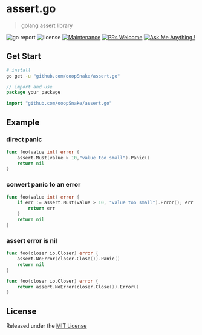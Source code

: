 # assert.go

> golang assert library

![go report](https://goreportcard.com/badge/github.com/ooopSnake/assert.go)
![license](https://img.shields.io/badge/license-MIT-brightgreen.svg)
[![Maintenance](https://img.shields.io/badge/Maintained%3F-yes-green.svg)](https://github.com/ooopSnake/assert.go)
[![PRs Welcome](https://img.shields.io/badge/PRs-welcome-brightgreen.svg?style=flat)](https://github.com/ooopSnake/assert.go/pulls)
[![Ask Me Anything !](https://img.shields.io/badge/Ask%20me-anything-1abc9c.svg)](https://github.com/ooopSnake/assert.go/issues)


## Get Start

```bash
# install
go get -u "github.com/ooopSnake/assert.go"
```



```go
// import and use
package your_package

import "github.com/ooopSnake/assert.go"
```


## Example

### direct panic
```go
func foo(value int) error {
    assert.Must(value > 10,"value too small").Panic()
    return nil
}
```

### convert panic to an error
```go
func foo(value int) error {
	if err := assert.Must(value > 10, "value too small").Error(); err != nil {
		return err
	}
	return nil
}

```


### assert error is nil

```go
func foo(closer io.Closer) error {
    assert.NoError(closer.Close()).Panic()
	return nil
}

```

```go
func foo(closer io.Closer) error {
	return assert.NoError(closer.Close()).Error()
}

```

## License

Released under the [MIT License](https://github.com/ooopSnake/assert.go/blob/master/LICENSE)





